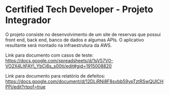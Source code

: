 # Certified Tech Developer - Projeto Integrador

O projeto consiste no desenvolvimento de um site de reservas que possui front end, back end, banco de dados e algumas APIs.
O aplicativo resultante será montado na infraestrutura da AWS.

Link para documento com casos de teste:
https://docs.google.com/spreadsheets/d/1sV57V0-VO2X4LltFAYl_YbCj6s_s00tj/edit#gid=1915008820

Link para documento para relatório de defeitos:
https://docs.google.com/document/d/12DLjRNi8F8svbb59ypTztRSwQUICHPPi/edit?rtpof=true
